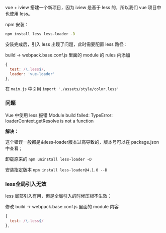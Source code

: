 vue + iview 搭建一个新项目，因为 iview 是基于 less 的，所以我们 vue 项目中也使用 less。

npm 安装：

```bash
npm install less less-loader -D
```

安装完成后，引入 less 出现了问题，此时需要配置 less 路径：

build -> webpack.base.conf.js 里面的 module 的 rules 内添加

```js
{
  test: /\.less$/,
  loader: 'vue-loader'
},
```

在 `main.js` 中引用 `import './assets/style/color.less'` 

### 问题

Vue 中使用 less 报错 Module build failed: TypeError: loaderContext.getResolve is not a function

**解决：**

这个错误一般都是由less-loader版本过高导致的，版本号可以在 package.json 中查看；

卸载原来的 `npm uninstall less-loader -D`

安装指定版本 `npm install less-loader@4.1.0 --D`

### less全局引入无效

less 局部引入有用，但是全局引入的时候压根不生效：

修改 build -> webpack.base.conf.js 里面的 module 内容

```js
{
  test: /\.less$/
},
```